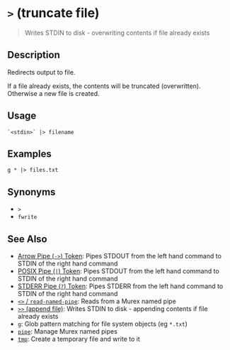 # `>` (truncate file)

> Writes STDIN to disk - overwriting contents if file already exists

## Description

Redirects output to file.

If a file already exists, the contents will be truncated (overwritten).
Otherwise a new file is created.

## Usage

    `<stdin>` |> filename

## Examples

    g * |> files.txt

## Synonyms

- `>`
- `fwrite`

## See Also

- [Arrow Pipe (`->`) Token](/parser/pipe-arrow.md):
  Pipes STDOUT from the left hand command to STDIN of the right hand command
- [POSIX Pipe (`|`) Token](/parser/pipe-posix.md):
  Pipes STDOUT from the left hand command to STDIN of the right hand command
- [STDERR Pipe (`?`) Token](/parser/pipe-err.md):
  Pipes STDERR from the left hand command to STDIN of the right hand command
- [`<>` / `read-named-pipe`](./namedpipe.md):
  Reads from a Murex named pipe
- [`>>` (append file)](./greater-than-greater-than.md):
  Writes STDIN to disk - appending contents if file already exists
- [`g`](./g.md):
  Glob pattern matching for file system objects (eg `*.txt`)
- [`pipe`](./pipe.md):
  Manage Murex named pipes
- [`tmp`](./tmp.md):
  Create a temporary file and write to it
